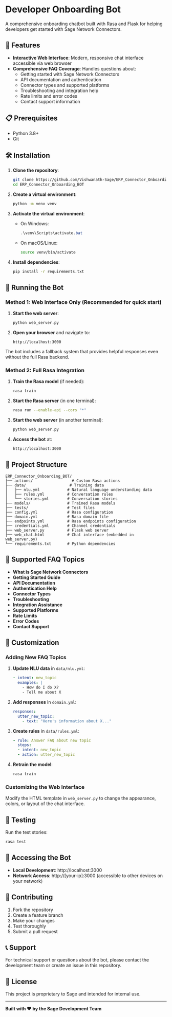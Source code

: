 # Developer Onboarding Bot

A comprehensive onboarding chatbot built with Rasa and Flask for helping developers get started with Sage Network Connectors.

## 🚀 Features

- **Interactive Web Interface**: Modern, responsive chat interface accessible via web browser
- **Comprehensive FAQ Coverage**: Handles questions about:
  - Getting started with Sage Network Connectors
  - API documentation and authentication
  - Connector types and supported platforms
  - Troubleshooting and integration help
  - Rate limits and error codes
  - Contact support information

## 📋 Prerequisites

- Python 3.8+
- Git

## 🛠️ Installation

1. **Clone the repository**:
   ```bash
   git clone https://github.com/Vishwanath-Sage/ERP_Connector_Onboarding_BOT.git
   cd ERP_Connector_Onboarding_BOT
   ```

2. **Create a virtual environment**:
   ```bash
   python -m venv venv
   ```

3. **Activate the virtual environment**:
   - On Windows:
     ```powershell
     .\venv\Scripts\activate.bat
     ```
   - On macOS/Linux:
     ```bash
     source venv/bin/activate
     ```

4. **Install dependencies**:
   ```bash
   pip install -r requirements.txt
   ```

## 🚀 Running the Bot

### Method 1: Web Interface Only (Recommended for quick start)

1. **Start the web server**:
   ```bash
   python web_server.py
   ```

2. **Open your browser** and navigate to:
   ```
   http://localhost:3000
   ```

The bot includes a fallback system that provides helpful responses even without the full Rasa backend.

### Method 2: Full Rasa Integration

1. **Train the Rasa model** (if needed):
   ```bash
   rasa train
   ```

2. **Start the Rasa server** (in one terminal):
   ```bash
   rasa run --enable-api --cors "*"
   ```

3. **Start the web server** (in another terminal):
   ```bash
   python web_server.py
   ```

4. **Access the bot** at:
   ```
   http://localhost:3000
   ```

## 📁 Project Structure

```
ERP_Connector_Onboarding_BOT/
├── actions/                 # Custom Rasa actions
├── data/                   # Training data
│   ├── nlu.yml            # Natural language understanding data
│   ├── rules.yml          # Conversation rules
│   └── stories.yml        # Conversation stories
├── models/                # Trained Rasa models
├── tests/                 # Test files
├── config.yml             # Rasa configuration
├── domain.yml             # Rasa domain file
├── endpoints.yml          # Rasa endpoints configuration
├── credentials.yml        # Channel credentials
├── web_server.py          # Flask web server
├── web_chat.html          # Chat interface (embedded in web_server.py)
└── requirements.txt       # Python dependencies
```

## 🎯 Supported FAQ Topics

- **What is Sage Network Connectors**
- **Getting Started Guide**
- **API Documentation**
- **Authentication Help**
- **Connector Types**
- **Troubleshooting**
- **Integration Assistance**
- **Supported Platforms**
- **Rate Limits**
- **Error Codes**
- **Contact Support**

## 🔧 Customization

### Adding New FAQ Topics

1. **Update NLU data** in `data/nlu.yml`:
   ```yaml
   - intent: new_topic
     examples: |
       - How do I do X?
       - Tell me about X
   ```

2. **Add responses** in `domain.yml`:
   ```yaml
   responses:
     utter_new_topic:
       - text: "Here's information about X..."
   ```

3. **Create rules** in `data/rules.yml`:
   ```yaml
   - rule: Answer FAQ about new topic
     steps:
     - intent: new_topic
     - action: utter_new_topic
   ```

4. **Retrain the model**:
   ```bash
   rasa train
   ```

### Customizing the Web Interface

Modify the HTML template in `web_server.py` to change the appearance, colors, or layout of the chat interface.

## 🧪 Testing

Run the test stories:
```bash
rasa test
```

## 📱 Accessing the Bot

- **Local Development**: http://localhost:3000
- **Network Access**: http://[your-ip]:3000 (accessible to other devices on your network)

## 🤝 Contributing

1. Fork the repository
2. Create a feature branch
3. Make your changes
4. Test thoroughly
5. Submit a pull request

## 📞 Support

For technical support or questions about the bot, please contact the development team or create an issue in this repository.

## 📄 License

This project is proprietary to Sage and intended for internal use.

---

**Built with ❤️ by the Sage Development Team** 